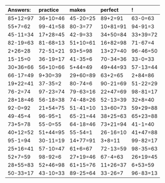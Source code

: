 | Answers: | practice | makes | perfect | ! |
| :--- | :--- | :--- | :--- | :--- |
| 85+12=97 | 36+10=46 | 45-20=25 | 89+2=91 | 63-0=63 | 
| 55+7=62 | 99-41=58 | 80-3=77 | 10+81=91 | 94-91=3 | 
| 45-11=34 | 17+28=45 | 42-9=33 | 34+50=84 | 33+39=72 | 
| 82-19=63 | 81-68=13 | 51+10=61 | 16+82=98 | 71-67=4 | 
| 2+26=28 | 72-51=21 | 93+5=98 | 13+27=40 | 96-46=50 | 
| 15-15=0 | 36-19=17 | 41-35=6 | 70-34=36 | 33-0=33 | 
| 30+36=66 | 56+10=66 | 5+44=49 | 49+44=93 | 57-13=44 | 
| 66-17=49 | 9+30=39 | 29+60=89 | 63+2=65 | 2+84=86 | 
| 19+22=41 | 37-35=2 | 80-74=6 | 90-21=69 | 51-22=29 | 
| 76-2=74 | 97-23=74 | 79-63=16 | 22+47=69 | 98-81=17 | 
| 28+18=46 | 56-18=38 | 74-48=26 | 52-13=39 | 32+8=40 | 
| 92-0=92 | 21+54=75 | 51-41=10 | 13+60=73 | 59+29=88 | 
| 49-45=4 | 96-95=1 | 65-21=44 | 38+25=63 | 65+23=88 | 
| 73+5=78 | 55-0=55 | 64-18=46 | 73+21=94 | 41-1=40 | 
| 40+12=52 | 51+44=95 | 55-54=1 | 26-16=10 | 41+47=88 | 
| 95-1=94 | 30-11=19 | 14+77=91 | 3+8=11 | 99-82=17 | 
| 25+16=41 | 57-10=47 | 61+6=67 | 72-13=59 | 98-35=63 | 
| 52+7=59 | 98-92=6 | 27+19=46 | 67-4=63 | 26+19=45 | 
| 28+55=83 | 52+46=98 | 61+15=76 | 11+26=37 | 6+53=59 | 
| 50-33=17 | 43-10=33 | 89-25=64 | 33-26=7 | 96-83=13 | 
